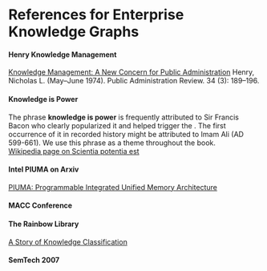 # References for Enterprise Knowledge Graphs

#### Henry Knowledge Management
[Knowledge Management: A New Concern for Public Administration](https://www.jstor.org/stable/974902) Henry, Nicholas L. (May–June 1974). Public Administration Review. 34 (3): 189–196.

#### Knowledge is Power
The phrase **knowledge is power** is frequently attributed to Sir Francis Bacon who clearly popularized it and helped trigger the .  The first occurrence of it in recorded history might be attributed to Imam Ali (AD 599-661).  We use this phrase as a theme throughout the book.
<br/>[Wikipedia page on Scientia potentia est](https://en.wikipedia.org/wiki/Scientia_potentia_est)

#### Intel PIUMA on Arxiv
[PIUMA: Programmable Integrated Unified Memory Architecture](https://arxiv.org/abs/2010.06277)

#### MACC Conference
[](https://midwestacc.com/wp-content/uploads/2019/11/Dan-McCreary-MACC-Conference-Nov-2019.pdf)

#### The Rainbow Library
[A Story of Knowledge Classification](https://datadictionary.blogspot.com/2006/10/my-visit-to-metadata-library.html)

#### SemTech 2007
[](https://datadictionary.blogspot.com/2007/05/impressions-of-sem-tech-07.html)